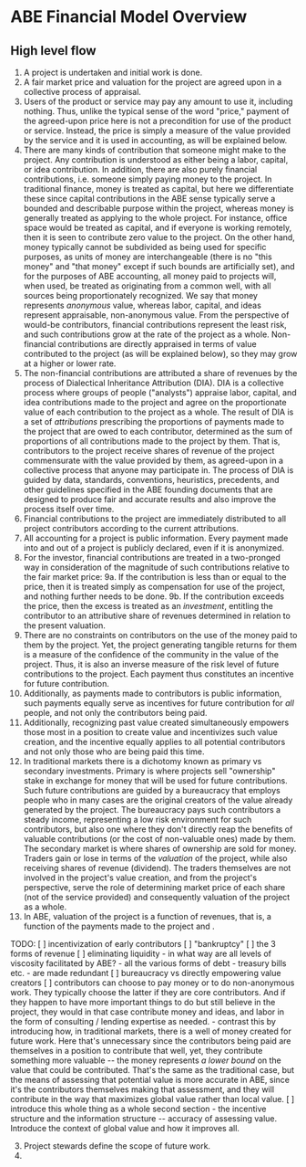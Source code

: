 # ABE Financial Model Overview

## High level flow

1. A project is undertaken and initial work is done.
2. A fair market price and valuation for the project are agreed upon in a collective process of appraisal.
3. Users of the product or service may pay any amount to use it, including nothing. Thus, unlike the typical sense of the word "price," payment of the agreed-upon price here is not a precondition for use of the product or service. Instead, the price is simply a measure of the value provided by the service and it is used in accounting, as will be explained below.
3. There are many kinds of contribution that someone might make to the project. Any contribution is understood as either being a labor, capital, or idea contribution. In addition, there are also purely financial contributions, i.e. someone simply paying money to the project. In traditional finance, money is treated as capital, but here we differentiate these since capital contributions in the ABE sense typically serve a bounded and describable purpose within the project, whereas money is generally treated as applying to the whole project. For instance, office space would be treated as capital, and if everyone is working remotely, then it is seen to contribute zero value to the project. On the other hand, money typically cannot be subdivided as being used for specific purposes, as units of money are interchangeable (there is no "this money" and "that money" except if such bounds are artificially set), and for the purposes of ABE accounting, all money paid to projects will, when used, be treated as originating from a common well, with all sources being proportionately recognized. We say that money represents _anonymous_ value, whereas labor, capital, and ideas represent appraisable, non-anonymous value. From the perspective of would-be contributors, financial contributions represent the least risk, and such contributions grow at the rate of the project as a whole. Non-financial contributions are directly appraised in terms of value contributed to the project (as will be explained below), so they may grow at a higher or lower rate.
4. The non-financial contributions are attributed a share of revenues by the process of Dialectical Inheritance Attribution (DIA). DIA is a collective process where groups of people ("analysts") appraise labor, capital, and idea contributions made to the project and agree on the proportionate value of each contribution to the project as a whole. The result of DIA is a set of _attributions_ prescribing the proportions of payments made to the project that are owed to each contributor, determined as the sum of proportions of all contributions made to the project by them. That is, contributors to the project receive shares of revenue of the project commensurate with the value provided by them, as agreed-upon in a collective process that anyone may participate in. The process of DIA is guided by data, standards, conventions, heuristics, precedents, and other guidelines specified in the ABE founding documents that are designed to produce fair and accurate results and also improve the process itself over time.
8. Financial contributions to the project are immediately distributed to all project contributors according to the current attributions.
9. All accounting for a project is public information. Every payment made into and out of a project is publicly declared, even if it is anonymized.
9. For the investor, financial contributions are treated in a two-pronged way in consideration of the magnitude of such contributions relative to the fair market price:
9a. If the contribution is less than or equal to the price, then it is treated simply as compensation for use of the project, and nothing further needs to be done.
9b. If the contribution exceeds the price, then the excess is treated as an _investment_, entitling the contributor to an attributive share of revenues determined in relation to the present valuation.
9. There are no constraints on contributors on the use of the money paid to them by the project. Yet, the project generating tangible returns for them is a measure of the confidence of the community in the value of the project. Thus, it is also an inverse measure of the risk level of future contributions to the project. Each payment thus constitutes an incentive for future contribution.
10. Additionally, as payments made to contributors is public information, such payments equally serve as incentives for future contribution for _all_ people, and not only the contributors being paid.
11. Additionally, recognizing past value created simultaneously empowers those most in a position to create value and incentivizes such value creation, and the incentive equally applies to all potential contributors and not only those who are being paid this time.
12. In traditional markets there is a dichotomy known as primary vs secondary investments. Primary is where projects sell "ownership" stake in exchange for money that will be used for future contributions. Such future contributions are guided by a bureaucracy that employs people who in many cases are the original creators of the value already generated by the project. The bureaucracy pays such contributors a steady income, representing a low risk environment for such contributors, but also one where they don't directly reap the benefits of valuable contributions (or the cost of non-valuable ones) made by them. The secondary market is where shares of ownership are sold for money. Traders gain or lose in terms of the _valuation_ of the project, while also receiving shares of revenue (dividend). The traders themselves are not involved in the project's value creation, and from the project's perspective, serve the role of determining market price of each share (not of the service provided) and consequently valuation of the project as a whole.
13. In ABE, valuation of the project is a function of revenues, that is, a function of the payments made to the project and .

TODO:
	[ ] incentivization of early contributors
	[ ] "bankruptcy"
	[ ] the 3 forms of revenue
	[ ] eliminating liquidity
		- in what way are all levels of viscosity facilitated by ABE?
		- all the various forms of debt - treasury bills etc. - are made redundant
	[ ] bureaucracy vs directly empowering value creators
	[ ] contributors can choose to pay money or to do non-anonymous work. They typically choose the latter if they are core contributors. And if they happen to have more important things to do but still believe in the project, they would in that case contribute money and ideas, and labor in the form of consulting / lending expertise as needed.
		- contrast this by introducing how, in traditional markets, there is a well of money created for future work. Here that's unnecessary since the contributors being paid are themselves in a position to contribute that well, yet, they contribute something more valuable -- the money represents _a lower bound_ on the value that could be contributed. That's the same as the traditional case, but the means of assessing that potential value is more accurate in ABE, since it's the contributors themselves making that assessment, and they will contribute in the way that maximizes global value rather than local value.
	[ ] introduce this whole thing as a whole second section - the incentive structure and the information structure -- accuracy of assessing value. Introduce the context of global value and how it improves all.

3. Project stewards define the scope of future work.
3. 

